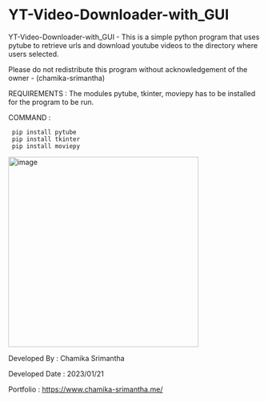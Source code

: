 # YT-Video-Downloader-with_GUI

YT-Video-Downloader-with_GUI - This is a simple python program that uses pytube to retrieve urls and download youtube videos to the directory where users selected. 

Please do not redistribute this program without acknowledgement of the owner - (chamika-srimantha)

REQUIREMENTS : The modules pytube, tkinter, moviepy has to be installed for the program to be run.

COMMAND : 

     pip install pytube
     pip install tkinter
     pip install moviepy
     
<img width="380" alt="image" src="https://user-images.githubusercontent.com/84226079/213870410-72eecbb5-c591-4dbd-945e-08b54aa3b564.png">


Developed By : Chamika Srimantha

Developed Date : 2023/01/21

Portfolio : https://www.chamika-srimantha.me/
